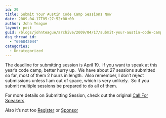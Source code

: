 ```yaml
---
id: 29
title: Submit Your Austin Code Camp Sessions Now
date: 2009-04-17T05:27:52+00:00
author: John Teague
layout: post
guid: /blogs/johnteague/archive/2009/04/17/submit-your-austin-code-camp-sessions-now.aspx
dsq_thread_id:
  - "696842044"
categories:
  - Uncategorized
---
```

The deadline for submitting session is April 19.&#160; If you want to speak at this year’s code camp, better hurry up.&#160; We have about 27 sessions submitted so far, most of them 2 hours in length.&#160; Also remember, I don’t reject submissions unless I am out of space, which is very unlikely.&#160; So if you submit multiple sessions be prepared to do all of them.

For more details on Submitting Session, check out the original [Call For Speakers](http://www.lostechies.com/blogs/johnteague/archive/2009/02/17/austin-code-camp-09-call-for-speakeres.aspx).

Also it’s not too [Register](http://www.adnug.org/AustinCodeCamp09/) or [Sponsor](http://austincodecamp.blogspot.com/2009/02/austin-code-camp-call-for-sponsors.html)